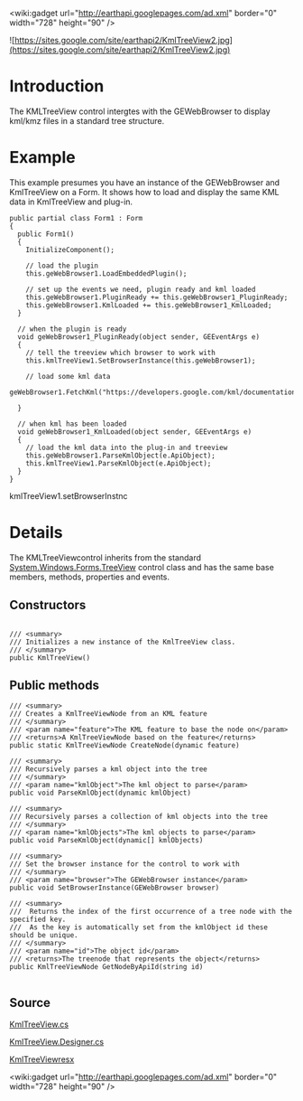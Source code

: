 &lt;wiki:gadget url="http://earthapi.googlepages.com/ad.xml" border="0" width="728" height="90" /&gt;



![https://sites.google.com/site/earthapi2/KmlTreeView2.jpg](https://sites.google.com/site/earthapi2/KmlTreeView2.jpg)

# Introduction #

The KMLTreeView control intergtes with the GEWebBrowser to display kml/kmz files in a standard tree structure.

# Example #

This example presumes you have an instance of the GEWebBrowser and KmlTreeView on a Form. It shows how to load and display the same KML data in KmlTreeView and plug-in.

```
public partial class Form1 : Form
{
  public Form1()
  {
    InitializeComponent();
    
    // load the plugin
    this.geWebBrowser1.LoadEmbeddedPlugin();
    
    // set up the events we need, plugin ready and kml loaded
    this.geWebBrowser1.PluginReady += this.geWebBrowser1_PluginReady;
    this.geWebBrowser1.KmlLoaded += this.geWebBrowser1_KmlLoaded;
  }

  // when the plugin is ready
  void geWebBrowser1_PluginReady(object sender, GEEventArgs e)
  {
    // tell the treeview which browser to work with
    this.kmlTreeView1.SetBrowserInstance(this.geWebBrowser1);
    
    // load some kml data
    geWebBrowser1.FetchKml("https://developers.google.com/kml/documentation/KML_Samples.kml");
    
  }
  
  // when kml has been loaded
  void geWebBrowser1_KmlLoaded(object sender, GEEventArgs e)
  {
    // load the kml data into the plug-in and treeview
    this.geWebBrowser1.ParseKmlObject(e.ApiObject);
    this.kmlTreeView1.ParseKmlObject(e.ApiObject);
  }
}
```

kmlTreeView1.setBrowserInstnc
# Details #

The KMLTreeViewcontrol inherits from the standard [System.Windows.Forms.TreeView](http://msdn.microsoft.com/en-us/library/system.web.ui.webcontrols.treeview.aspx) control class and has the same base members, methods, properties and events.

## Constructors ##

```

/// <summary>
/// Initializes a new instance of the KmlTreeView class.
/// </summary>
public KmlTreeView()

```

## Public methods ##

```
/// <summary>
/// Creates a KmlTreeViewNode from an KML feature 
/// </summary>
/// <param name="feature">The KML feature to base the node on</param>
/// <returns>A KmlTreeViewNode based on the feature</returns>
public static KmlTreeViewNode CreateNode(dynamic feature)

/// <summary>
/// Recursively parses a kml object into the tree
/// </summary>
/// <param name="kmlObject">The kml object to parse</param>
public void ParseKmlObject(dynamic kmlObject)

/// <summary>
/// Recursively parses a collection of kml objects into the tree
/// </summary>
/// <param name="kmlObjects">The kml objects to parse</param>
public void ParseKmlObject(dynamic[] kmlObjects)

/// <summary>
/// Set the browser instance for the control to work with
/// </summary>
/// <param name="browser">The GEWebBrowser instance</param>
public void SetBrowserInstance(GEWebBrowser browser)

/// <summary>
///  Returns the index of the first occurrence of a tree node with the specified key.
///  As the key is automatically set from the kmlObject id these should be unique.
/// </summary>
/// <param name="id">The object id</param>
/// <returns>The treenode that represents the object</returns>
public KmlTreeViewNode GetNodeByApiId(string id)
        
```

## Source ##

[KmlTreeView.cs](http://code.google.com/p/winforms-geplugin-control-library/source/browse/trunk/KmlTreeView.cs)

[KmlTreeView.Designer.cs](http://code.google.com/p/winforms-geplugin-control-library/source/browse/trunk/KmlTreeView.Designer.cs)

[KmlTreeViewresx](http://code.google.com/p/winforms-geplugin-control-library/source/browse/trunk/KmlTreeView.resx)

&lt;wiki:gadget url="http://earthapi.googlepages.com/ad.xml" border="0" width="728" height="90" /&gt;